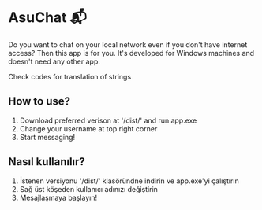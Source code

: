 # AsuChat :mailbox_with_mail:
Do you want to chat on your local network even if you don't have internet access? Then this app is for you. It's developed for Windows machines and doesn't need any other app.

Check codes for translation of strings

## How to use?
1. Download preferred verison at '/dist/' and run app.exe
2. Change your username at top right corner
3. Start messaging!

## Nasıl kullanılır?
1. İstenen versiyonu '/dist/' klasöründne indirin ve app.exe'yi çalıştırın
2. Sağ üst köşeden kullanıcı adınızı değiştirin
3. Mesajlaşmaya başlayın!
